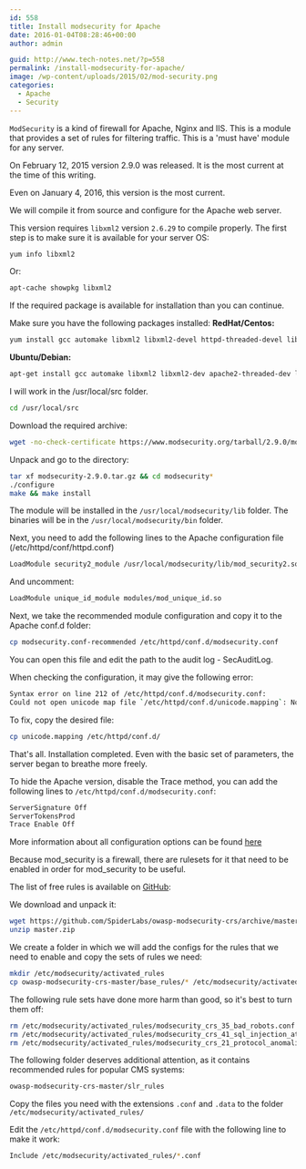 ```yaml
---
id: 558
title: Install modsecurity for Apache
date: 2016-01-04T08:28:46+00:00
author: admin

guid: http://www.tech-notes.net/?p=558
permalink: /install-modsecurity-for-apache/
image: /wp-content/uploads/2015/02/mod-security.png
categories:
  - Apache
  - Security
---
```

`ModSecurity` is a kind of firewall for Apache, Nginx and IIS. This is a module that provides a set of rules for filtering traffic. This is a 'must have' module for any server.

On February 12, 2015 version 2.9.0 was released. It is the most current at the time of this writing.

Even on January 4, 2016, this version is the most current.

We will compile it from source and configure for the Apache web server.

This version requires `libxml2` version `2.6.29` to compile properly. The first step is to make sure it is available for your server OS:
```bash
yum info libxml2
```

Or:
```bash
apt-cache showpkg libxml2
```

If the required package is available for installation than you can continue.

Make sure you have the following packages installed:
**RedHat/Centos:**
```bash
yum install gcc automake libxml2 libxml2-devel httpd-threaded-devel libcurl4-openssl-devel libpcre3-devel
```

**Ubuntu/Debian:**
```bash
apt-get install gcc automake libxml2 libxml2-dev apache2-threaded-dev libcurl-dev pcre-dev
```

I will work in the /usr/local/src folder.
```bash
cd /usr/local/src
```

Download the required archive:
```bash
wget -no-check-certificate https://www.modsecurity.org/tarball/2.9.0/modsecurity-2.9.0.tar.gz
```

Unpack and go to the directory:
```bash
tar xf modsecurity-2.9.0.tar.gz && cd modsecurity*
./configure
make && make install
```

The module will be installed in the `/usr/local/modsecurity/lib` folder. The binaries will be in the `/usr/local/modsecurity/bin` folder.

Next, you need to add the following lines to the Apache configuration file (/etc/httpd/conf/httpd.conf)
```bash
LoadModule security2_module /usr/local/modsecurity/lib/mod_security2.so
```

And uncomment:
```bash
LoadModule unique_id_module modules/mod_unique_id.so
```

Next, we take the recommended module configuration and copy it to the Apache conf.d folder:
```bash
cp modsecurity.conf-recommended /etc/httpd/conf.d/modsecurity.conf
```

You can open this file and edit the path to the audit log - SecAuditLog.

When checking the configuration, it may give the following error:

```bash
Syntax error on line 212 of /etc/httpd/conf.d/modsecurity.conf:
Could not open unicode map file `/etc/httpd/conf.d/unicode.mapping`: No such file or directory
```

To fix, copy the desired file:
```bash
cp unicode.mapping /etc/httpd/conf.d/
```

That's all. Installation completed. Even with the basic set of parameters, the server began to breathe more freely.

To hide the Apache version, disable the Trace method, you can add the following lines to `/etc/httpd/conf.d/modsecurity.conf`:
```bash
ServerSignature Off
ServerTokensProd
Trace Enable Off
```

More information about all configuration options can be found [here](https://github.com/SpiderLabs/ModSecurity/wiki/Reference-Manual#wiki-Configuration_Directives)

Because mod_security is a firewall, there are rulesets for it that need to be enabled in order for mod_security to be useful.

The list of free rules is available on [GitHub](https://github.com/SpiderLabs/owasp-modsecurity-crs):

We download and unpack it:
```bash
wget https://github.com/SpiderLabs/owasp-modsecurity-crs/archive/master.zip
unzip master.zip
```

We create a folder in which we will add the configs for the rules that we need to enable and copy the sets of rules we need:
```bash
mkdir /etc/modsecurity/activated_rules
cp owasp-modsecurity-crs-master/base_rules/* /etc/modsecurity/activated_rules/
```

The following rule sets have done more harm than good, so it's best to turn them off:
```bash
rm /etc/modsecurity/activated_rules/modsecurity_crs_35_bad_robots.conf
rm /etc/modsecurity/activated_rules/modsecurity_crs_41_sql_injection_attacks.conf
rm /etc/modsecurity/activated_rules/modsecurity_crs_21_protocol_anomalies.conf
```

The following folder deserves additional attention, as it contains recommended rules for popular CMS systems:
```bash
owasp-modsecurity-crs-master/slr_rules
```

Copy the files you need with the extensions `.conf` and `.data` to the folder `/etc/modsecurity/activated_rules/`

Edit the `/etc/httpd/conf.d/modsecurity.conf` file with the following line to make it work:
```bash
Include /etc/modsecurity/activated_rules/*.conf
```